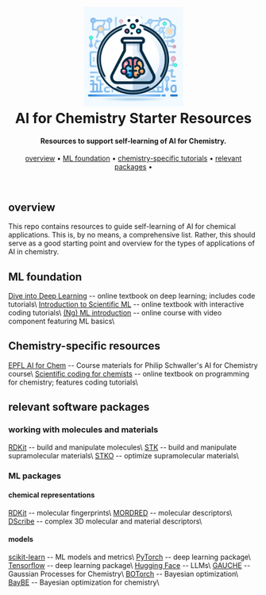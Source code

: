 
<h1 align="center">
    <br>
    <img src="./imgs/icon.jpeg" alt="ML4Chem" width="200">
    <br>
    AI for Chemistry Starter Resources 
    <br>
</h1>

<h4 align="center">Resources to support self-learning of AI for Chemistry.</h4>

<p align="center">
    <a href="#overview">overview</a> •
    <a href="#foundation">ML foundation</a> •
    <a href="#chemistry">chemistry-specific tutorials</a> •
    <a href="#relevant-packages">relevant packages</a> •
</p>

<br>

## overview

This repo contains resources to guide self-learning of AI for chemical
applications. This is, by no means, a comprehensive list. Rather, this should
serve as a good starting point and overview for the types of applications of
AI in chemistry.

## ML foundation

<a href="https://d2l.ai/index.html">Dive into Deep Learning</a> -- online textbook on deep learning; includes code tutorials\\
<a href="https://predictivesciencelab.github.io/data-analytics-se/index.html#">Introduction to Scientific ML</a> -- online textbook with interactive coding tutorials\\
<a href="https://www.coursera.org/specializations/machine-learning-introduction">(Ng) ML introduction</a> -- online course with video component featuring ML basics\\


## Chemistry-specific resources

<a href="https://github.com/schwallergroup/ai4chem_course">EPFL AI for Chem</a> -- Course materials for Philip Schwaller's AI for Chemistry course\\
<a href="https://weisscharlesj.github.io/SciCompforChemists/notebooks/introduction/intro.html">Scientific coding for chemists</a> -- online textbook on programming for chemistry; features coding tutorials\\

## relevant software packages

### working with molecules and materials

<a href="https://www.rdkit.org/docs/Overview.html">RDKit</a> -- build and manipulate molecules\\
<a href="https://github.com/lukasturcani/stk">STK</a> -- build and manipulate supramolecular materials\\
<a href="https://github.com/JelfsMaterialsGroup/stko">STKO</a> -- optimize supramolecular materials\\

### ML packages

#### chemical representations

<a href="https://www.rdkit.org/docs/Overview.html">RDKit</a> -- molecular fingerprints\\
<a href="https://github.com/mordred-descriptor/mordred">MORDRED</a> -- molecular descriptors\\
<a href="https://singroup.github.io/dscribe/latest/tutorials/tutorials.html">DScribe</a> -- complex 3D molecular and material descriptors\\

#### models

<a href="https://scikit-learn.org/stable/user_guide.html">scikit-learn</a> -- ML models and metrics\\
<a href="https://pytorch.org/tutorials/">PyTorch</a> -- deep learning package\\
<a href="https://www.tensorflow.org/learn">Tensorflow</a> -- deep learning package\\
<a href="https://huggingface.co/docs/transformers/en/index">Hugging Face</a> -- LLMs\\
<a href="https://github.com/leojklarner/gauche">GAUCHE</a> -- Gaussian Processes for Chemistry\\
<a href="https://botorch.org/tutorials/">BOTorch</a> -- Bayesian optimization\\
<a href="https://emdgroup.github.io/baybe/stable/">BayBE</a> -- Bayesian optimization for chemistry\\

